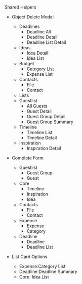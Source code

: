 
Shared Helpers
* Object Delete Modal
  * Deadlines
    * Deadline All
    * Deadline Detail
    * Deadline List Detail
  * Ideas
    * Idea Detail
    * Idea List
  * Budget
    * Category List
    * Expense List
  * Contacts
    * File
    * Contact
  * Lists
  * Guestlist
    * All Guests
    * Guest Detail
    * Guest Group Detail
    * Guest Group Summary
  * Timeline
    * Timeline List
    * Timeline Detail
  * Inspiration
    * Inspiration Detail



* Complete Form
  * Guestlist
    * Guest Group
    * Guest
  * Core
      * Timeline
      * Inspiration
      * Idea
  * Contacts
      * File
      * Contact
  * Expense
    * Expense
    * Category
  * Deadline
    * Deadline
    * Deadline List


* List Card Options
  * Expense:Category List
  * Deadline:Deadline Summary
  * Core: Idea List